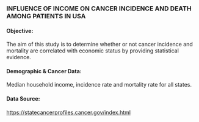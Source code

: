 ### INFLUENCE OF INCOME ON CANCER INCIDENCE AND DEATH AMONG PATIENTS IN USA

#### Objective:
The aim of this study is to determine whether or not cancer incidence and mortality are correlated with economic status by providing statistical evidence.

#### Demographic & Cancer Data:
Median household income, incidence rate and mortality rate for all states.

#### Data Source:
https://statecancerprofiles.cancer.gov/index.html
